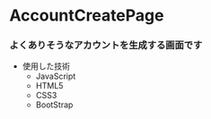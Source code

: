 # AccountCreatePage
### よくありそうなアカウントを生成する画面です  
[サイトURL]: https://naoumi1214.github.io/AccountCreatePage/  
- 使用した技術
  - JavaScript
  - HTML5
  - CSS3
  - BootStrap
